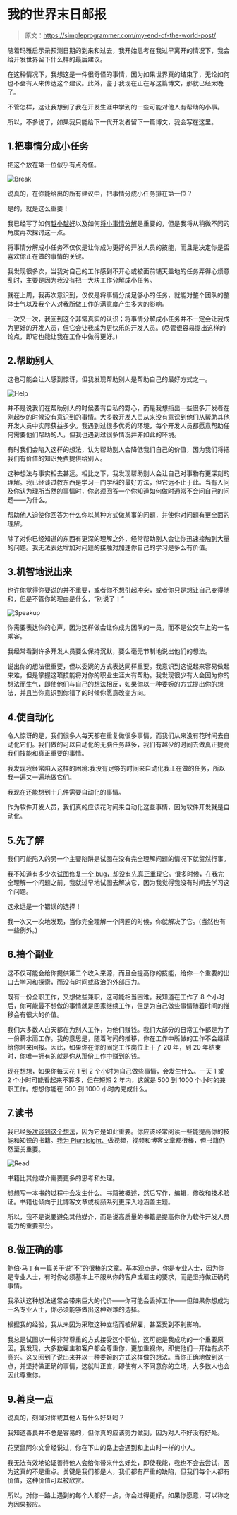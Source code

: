 # 我的世界末日邮报

> 原文：<https://simpleprogrammer.com/my-end-of-the-world-post/>

随着玛雅启示录预测日期的到来和过去，我开始思考在我过早离开的情况下，我会给开发世界留下什么样的最后建议。

在这种情况下，我想这是一件很奇怪的事情，因为如果世界真的结束了，无论如何也不会有人来传达这个建议。此外，鉴于我现在正在写这篇博文，那就已经太晚了。

不管怎样，这让我想到了我在开发生涯中学到的一些可能对他人有帮助的小事。

所以，不多说了，如果我只能给下一代开发者留下一篇博文，我会写在这里。

## 1.把事情分成小任务

把这个放在第一位似乎有点奇怪。

![Break](img/88b9213ec6de800bb4dee5832fb3d5eb.png "break.JPG")

说真的，在你能给出的所有建议中，把事情分成小任务排在第一位？

是的，就是这么重要！

我已经写了如何[越小越好](https://simpleprogrammer.com/2010/07/09/why-small-is-better/)以及如何[将小事情分解](http://elegantcode.com/2010/07/31/breaking-even-small-things-up/)是重要的，但是我将从稍微不同的角度再次探讨这一点。

将事情分解成小任务不仅仅是让你成为更好的开发人员的技能，而且是决定你是否喜欢你正在做的事情的关键。

我发现很多次，当我对自己的工作感到不开心或被面前铺天盖地的任务弄得心烦意乱时，主要是因为我没有把一大块工作分解成小任务。

就在上周，我再次意识到，仅仅是将事情分成足够小的任务，就能对整个团队的整体士气以及我个人对我所做工作的满意度产生多大的影响。

一次又一次，我回到这个非常真实的认识；将事情分解成小任务并不一定会让我成为更好的开发人员，但它会让我成为更快乐的开发人员。(尽管很容易提出这样的论点，即它也能让我在工作中做得更好。)

## 2.帮助别人

这也可能会让人感到惊讶，但我发现帮助别人是帮助自己的最好方式之一。

![Help](img/985c4f9c620f6a6572553cc605e2bc01.png "help.JPG")

并不是说我们在帮助别人的时候要有自私的野心，而是我想指出一些很多开发者在刚起步的时候没有意识到的事情。大多数开发人员从来没有意识到他们从帮助其他开发人员中实际获益多少。我遇到过很多优秀的环境，每个开发人员都愿意帮助任何需要他们帮助的人，但我也遇到过很多情况并非如此的环境。

有时我们会陷入这样的想法，认为帮助别人会降低我们自己的价值，因为我们将把我们有价值的知识免费提供给别人。

这种想法与事实相去甚远。相比之下，我发现帮助别人会让自己对事物有更深刻的理解。我已经谈过教东西是学习一门学科的最好方法，但它远不止于此。当有人问及你认为理所当然的事情时，你必须回答一个你知道如何做时通常不会问自己的问题——为什么。

帮助他人迫使你回答为什么你以某种方式做某事的问题，并使你对问题有更全面的理解。

除了对你已经知道的东西有更深的理解之外，经常帮助别人会让你迅速接触到大量的问题。我无法表达增加对问题的接触对加速你自己的学习是多么有价值。

## 3.机智地说出来

也许你觉得你要说的并不重要，或者你不想引起冲突，或者你只是想让自己变得随和，但是不管你的理由是什么，“别说了！”

![Speakup](img/a9ac2a38493f1acd7c931819680dc4c4.png "speakup.JPG")

你需要表达你的心声，因为这样做会让你成为团队的一员，而不是公交车上的一名乘客。

我经常看到许多开发人员要么保持沉默，要么毫无节制地说出他们的想法。

说出你的想法很重要，但以委婉的方式表达同样重要。我意识到这说起来容易做起来难，但是掌握这项技能将对你的职业生涯大有帮助。我发现很少有人会因为你的想法而生气，即使他们与自己的想法相反，如果你以一种委婉的方式提出你的想法，并且当你意识到你错了的时候你愿意改变方向。

## 4.使自动化

令人惊讶的是，我们很多人每天都在重复做很多事情，而我们从来没有花时间去自动化它们。我们做的可以自动化的无脑任务越多，我们有越少的时间去做真正提高我们技能和真正重要的事情。

我发现我经常陷入这样的困境:我没有足够的时间来自动化我正在做的任务，所以我一遍又一遍地做它们。

我现在还能想到十几件需要自动化的事情。

作为软件开发人员，我们真的应该花时间来自动化这些事情，因为软件开发就是自动化。

## 5.先了解

我们可能陷入的另一个主要陷阱是试图在没有完全理解问题的情况下就贸然行事。

我不知道有多少次[试图修复一个 bug，却没有先真正重现它](https://simpleprogrammer.com/2011/05/20/step-1-reproduce-the-problem/)。很多时候，在我完全理解一个问题之前，我就过早地试图去解决它，因为我觉得我没有时间去学习这个问题。

这永远是一个错误的选择！

我一次又一次地发现，当你完全理解一个问题的时候，你就解决了它。(当然也有一些例外。)

## 6.搞个副业

这不仅可能会给你提供第二个收入来源，而且会提高你的技能，给你一个重要的出口去学习和探索，而没有时间或政治的外部压力。

既有一份全职工作，又想做些兼职，这可能相当困难。我知道在工作了 8 个小时后，你可能最不想做的事情就是回家继续工作，但是为自己做些事情随着时间的推移会有很大的价值。

我们大多数人白天都在为别人工作，为他们赚钱。我们大部分的日常工作都是为了一份薪水而工作。我的意思是，随着时间的推移，你在工作中所做的工作不会继续给你带来回报。因此，如果你在你的固定工作岗位上干了 20 年，到 20 年结束时，你唯一拥有的就是你从那份工作中赚到的钱。

现在想想，如果你每天花 1 到 2 个小时为自己做些事情，会发生什么。一天 1 或 2 个小时可能看起来不算多，但在短短 2 年内，这就是 500 到 1000 个小时的兼职工作。想想你能在 500 到 1000 小时内完成什么。

## 7.读书

我已经[多次谈到这个想法](https://simpleprogrammer.com/2009/12/08/great-developers-are-librarians/)，因为它是如此重要。你应该经常阅读一些能提高你的技能和知识的书籍。[我为 Pluralsight、](https://simpleprogrammer.com/pluralsight)做视频，视频和博客文章都很棒，但书籍仍然至关重要。

![Read](img/0111a581653dbf0a96a95324839c0bc6.png "read.JPG")

书籍比其他媒介需要更多的思考和处理。

想想写一本书的过程中会发生什么。书籍被概述，然后写作，编辑，修改和技术验证。书籍也倾向于比博客文章或视频系列更深入地涵盖主题。

所以，我不是说要避免其他媒介，而是说高质量的书籍是提高你作为软件开发人员能力的重要部分。

## 8.做正确的事

鲍伯·马丁有一篇关于说“不”的很棒的文章。基本观点是，你是专业人士，因为你是专业人士，有时你必须基本上不服从你的客户或雇主的要求，而是坚持做正确的事情。

我承认这种想法通常会带来巨大的代价——你可能会丢掉工作——但如果你想成为一名专业人士，你必须能够做出这种艰难的选择。

根据我的经验，我从未因为采取这种立场而被解雇，甚至受到不利影响。

我总是试图以一种非常尊重的方式接受这个职位，这可能是我成功的一个重要原因。我发现，大多数雇主和客户都会尊重你，更加重视你，即使他们一开始有点不高兴。这又回到了说出来并以一种委婉的方式这样做的想法。当你正确地做到这一点，并坚持做正确的事情，这就叫正直，即使有人不同意你的立场，大多数人也会因此尊重你。

## 9.善良一点

说真的，刻薄对你或其他人有什么好处吗？

我知道善良并不总是容易的，但你真的应该努力做到，因为对人不好没有好处。

花栗鼠阿尔文曾经说过，你在下山的路上会遇到和上山时一样的小人。

我无法有效地论证善待他人会给你带来什么好处，即使我能，我也不会去尝试，因为这真的不是重点。关键是我们都是人，我们都有严重的缺陷，但我们每个人都有价值，这种价值可以被欣赏。

所以，对你一路上遇到的每个人都好一点，你会过得更好。如果你愿意，可以称之为因果报应。